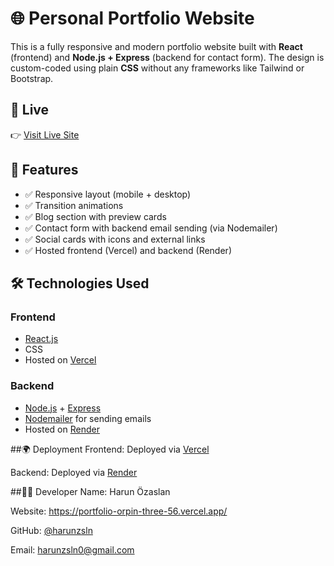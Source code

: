 # 🌐 Personal Portfolio Website

This is a fully responsive and modern portfolio website built with **React** (frontend) and **Node.js + Express** (backend for contact form). The design is custom-coded using plain **CSS** without any frameworks like Tailwind or Bootstrap.

## 🔗 Live

👉 [Visit Live Site](https://your-portfolio.vercel.app)


## 🚀 Features

- ✅ Responsive layout (mobile + desktop)
- ✅ Transition animations
- ✅ Blog section with preview cards
- ✅ Contact form with backend email sending (via Nodemailer)
- ✅ Social cards with icons and external links
- ✅ Hosted frontend (Vercel) and backend (Render)
## 🛠️ Technologies Used

### Frontend
- [React.js](https://reactjs.org/)
- CSS 
- Hosted on [Vercel](https://vercel.com)

### Backend
- [Node.js](https://nodejs.org/) + [Express](https://expressjs.com/)
- [Nodemailer](https://nodemailer.com/) for sending emails
- Hosted on [Render](https://render.com/) 


##🌍 Deployment
Frontend: Deployed via [Vercel](https://vercel.com)

Backend: Deployed via [Render](https://render.com/)

##👨‍💻 Developer
Name: Harun Özaslan

Website: https://portfolio-orpin-three-56.vercel.app/

GitHub: [@harunzsln](https://github.com/harunzsln)

Email: harunzsln0@gmail.com

